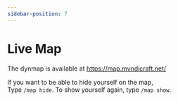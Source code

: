 ```yaml
---
sidebar-position: 7
---
```

# Live Map
The dynmap is available at https://map.mvndicraft.net/ <br/>

If you want to be able to hide yourself on the map, <br/>
Type `/map hide`. To show yourself again, type `/map show`.
